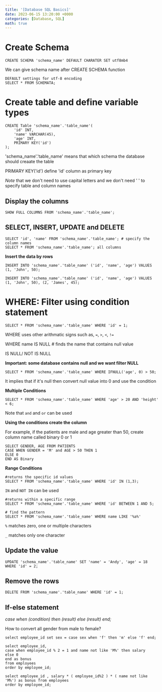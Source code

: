 ```yaml
---
title: '[Database SQL Basics]'
date: 2023-06-15 13:20:00 +0000
categories: [Database, SQL]
math: true
---
```


# Create Schema
```
CREATE SCHEMA 'schema_name' DEFAULT CHARATER SET utf8mb4
```
We can give schema name after CREATE SCHEMA function 
```
DEFAULT settings for utf-8 encoding
SELECT * FROM SCHEMATA;
```

# Create table and define variable types
```
CREATE Table 'schema_name'.'table_name'(
	'id' INT,
	'name' VARCHAR(45),
	'age' INT,
	PRIMARY KEY('id')
);
```
'schema_name'.'table_name' means that which schema the database should creaate the table

PRIMARY KEY('id') define 'id' column as primary key

*Note* that we don't need to use capital letters and we don't need ' ' to specify table and column names

## Display the columns 
```
SHOW FULL COLUMNS FROM 'schema_name'.'table_name';
```

## SELECT, INSERT, UPDATE and DELETE
```
SELECT 'id', 'name' FROM 'schema_name'.'table_name'; # specify the column names
SELECT * FROM 'schema_name'.'table_name'; all columns
```

**Insert the data by rows**
```
INSERT INTO 'schema_name'.'table_name' ('id', 'name', 'age') VALUES (1, 'John', 50);

INSERT INTO 'schema_name'.'table_name' ('id', 'name', 'age') VALUES (1, 'John', 50), (2, 'James', 45);
```

# WHERE: Filter using condition statement 
```
SELECT * FROM 'schema_name'.'table_name' WHERE 'id' = 1;
```

WHERE uses other arithmatic signs such as, `=`, `>`, `<`, `!=`

WHERE name IS NULL # finds the name that contains null value 

IS NULL/ NOT IS NULL

**Important: some database contains null and we want filter NULL**

```
SELECT * FROM 'schema_name'.'table_name' WHERE IFNULL('age', 0) > 50;
```

It implies that if it's null then convert null value into 0 and use the condition

**Multiple Conditions**
```
SELECT * FROM 'schema_name'.'table_name' WHERE 'age' > 20 AND 'height' < 6;
```
Note that `and` and `or` can be used 

**Using the conditions create the column**

For example, if the patients are male and age greater than 50, create column name called binary 0 or 1
```
SELECT GENDER, AGE FROM PATIENTS 
CASE WHEN GENDER = 'M' and AGE > 50 THEN 1 
ELSE 0 
END AS Binary
```

**Range Conditions**

```
#returns the specific id values
SELECT * FROM 'schema_name'.'table_name' WHERE 'id' IN (1,3); 
```
``IN`` and ``NOT IN`` can be used

```
#returns within a specific range
SELECT * FROM 'schema_name'.'table_name' WHERE 'id' BETWEEN 1 AND 5;
```

```
# find the pattern
SELECT * FROM 'schema_name'.'table_name' WHERE name LIKE '%a%'
```

`%` matches zero, one or multiple characters

`_` matches only one character

## Update the value
```
UPDATE 'schema_name'.'table_name' SET 'name' = 'Andy', 'age' = 18 WHERE 'id' = 2;
```

## Remove the rows 
```
DELETE FROM 'schema_name'.'table_name' WHERE 'id' = 1;
```

## If-else statement 
*case when (condition) then (result) else (result) end;*

How to convert all gender from male to female?
```
select employee_id set sex = case sex when 'f' then 'm' else 'f' end;
```

```
select employee_id,
case when employee_id % 2 = 1 and name not like 'M%' then salary
else 0
end as bonus
from employees 
order by employee_id;
```
```
select employee_id , salary * ( employee_id%2 ) * ( name not like 'M%') as bonus from employees
order by employee_id;
```








